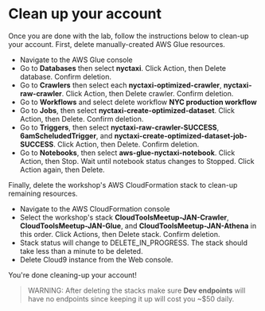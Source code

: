 # Clean up your account

Once you are done with the lab, follow the instructions below to clean-up your account. First, delete manually-created AWS Glue resources.
- Navigate to the AWS Glue console
- Go to **Databases** then select **nyctaxi**. Click Action, then Delete database. Confirm deletion.
- Go to **Crawlers** then select each **nyctaxi-optimized-crawler**, **nyctaxi-raw-crawler**. Click Action, then Delete crawler. Confirm deletion.
- Go to **Workflows** and select delete workflow **NYC production workflow**
- Go to **Jobs**, then select **nyctaxi-create-optimized-dataset**. Click Action, then Delete. Confirm deletion.
- Go to **Triggers**, then select **nyctaxi-raw-crawler-SUCCESS**, **6amScheludedTrigger**, and **nyctaxi-create-optimized-dataset-job-SUCCESS**. Click Action, then Delete. Confirm deletion.
- Go to **Notebooks**, then select **aws-glue-nyctaxi-notebook**. Click Action, then Stop. Wait until notebook status changes to Stopped. Click Action again, then Delete.

Finally, delete the workshop's AWS CloudFormation stack to clean-up remaining resources.
- Navigate to the AWS CloudFormation console
- Select the workshop's stack **CloudToolsMeetup-JAN-Crawler**, **CloudToolsMeetup-JAN-Glue**, and **CloudToolsMeetup-JAN-Athena** in this order. Click Actions, then Delete stack. Confirm deletion.
- Stack status will change to DELETE_IN_PROGRESS. The stack should take less than a minute to be deleted.
- Delete Cloud9 instance from the Web console.

You're done cleaning-up your account!

>WARNING: After deleting the stacks make sure **Dev endpoints** will have no endpoints since keeping it up will cost you ~$50 daily.